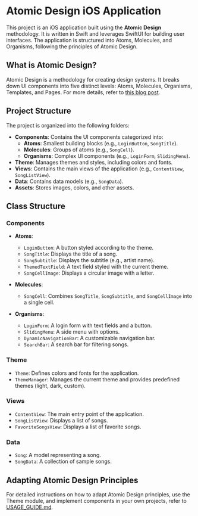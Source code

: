 # Atomic Design iOS Application

This project is an iOS application built using the **Atomic Design** methodology. It is written in Swift and leverages SwiftUI for building user interfaces. The application is structured into Atoms, Molecules, and Organisms, following the principles of Atomic Design.

## What is Atomic Design?
Atomic Design is a methodology for creating design systems. It breaks down UI components into five distinct levels: Atoms, Molecules, Organisms, Templates, and Pages. For more details, refer to [this blog post](#).

## Project Structure

The project is organized into the following folders:

- **Components**: Contains the UI components categorized into:
  - **Atoms**: Smallest building blocks (e.g., `LoginButton`, `SongTitle`).
  - **Molecules**: Groups of atoms (e.g., `SongCell`).
  - **Organisms**: Complex UI components (e.g., `LoginForm`, `SlidingMenu`).
- **Theme**: Manages themes and styles, including colors and fonts.
- **Views**: Contains the main views of the application (e.g., `ContentView`, `SongListView`).
- **Data**: Contains data models (e.g., `SongData`).
- **Assets**: Stores images, colors, and other assets.

## Class Structure

### Components
- **Atoms**:
  - `LoginButton`: A button styled according to the theme.
  - `SongTitle`: Displays the title of a song.
  - `SongSubtitle`: Displays the subtitle (e.g., artist name).
  - `ThemedTextField`: A text field styled with the current theme.
  - `SongCellImage`: Displays a circular image with a letter.

- **Molecules**:
  - `SongCell`: Combines `SongTitle`, `SongSubtitle`, and `SongCellImage` into a single cell.

- **Organisms**:
  - `LoginForm`: A login form with text fields and a button.
  - `SlidingMenu`: A side menu with options.
  - `DynamicNavigationBar`: A customizable navigation bar.
  - `SearchBar`: A search bar for filtering songs.

### Theme
- `Theme`: Defines colors and fonts for the application.
- `ThemeManager`: Manages the current theme and provides predefined themes (light, dark, custom).

### Views
- `ContentView`: The main entry point of the application.
- `SongListView`: Displays a list of songs.
- `FavoriteSongsView`: Displays a list of favorite songs.

### Data
- `Song`: A model representing a song.
- `SongData`: A collection of sample songs.

## Adapting Atomic Design Principles

For detailed instructions on how to adapt Atomic Design principles, use the Theme module, and implement components in your own projects, refer to [USAGE_GUIDE.md](USAGE_GUIDE.md).